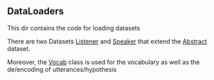 ## DataLoaders
This dir contains the code for loading datasets

There are two Datasets [Listener](ListenerDataset.py) and [Speaker](SpeakerDataset.py) that extend the [Abstract](AbstractDataset.py) dataset.

Moreover, the [Vocab](Vocab.py) class is used for the vocabulary as well as the de/encoding of utterances/hypothesis